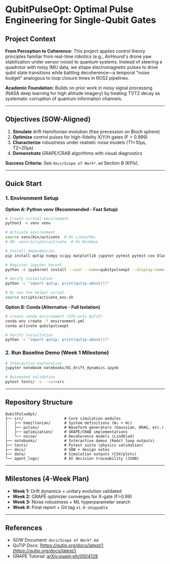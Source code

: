 # QubitPulseOpt: Optimal Pulse Engineering for Single-Qubit Gates

## Project Context
**From Perception to Coherence:** This project applies control theory principles familiar from real-time robotics (e.g., AirHound's drone yaw stabilization under sensor noise) to quantum systems. Instead of steering a quadrotor with noisy IMU data, we shape electromagnetic pulses to drive qubit state transitions while battling decoherence—a temporal "noise budget" analogous to loop closure times in ROS2 pipelines.

**Academic Foundation:** Builds on prior work in noisy signal processing (NASA deep learning for high altitude imagery) by treating T1/T2 decay as systematic corruption of quantum information channels.

---

## Objectives (SOW-Aligned)
1. **Simulate** drift Hamiltonian evolution (free precession on Bloch sphere)
2. **Optimize** control pulses for high-fidelity X/Y/H gates (F > 0.999)
3. **Characterize** robustness under realistic noise models (T1=10μs, T2=20μs)
4. **Demonstrate** GRAPE/CRAB algorithms with visual diagnostics

**Success Criteria:** See `docs/Scope of Work*.md` Section B (KPIs).

---

## Quick Start
### 1. Environment Setup

**Option A: Python venv (Recommended - Fast Setup)**
```bash
# Create virtual environment
python3 -m venv venv

# Activate environment
source venv/bin/activate  # On Linux/Mac
# OR: venv\Scripts\activate  # On Windows

# Install dependencies
pip install qutip numpy scipy matplotlib jupyter pytest pytest-cov black flake8 ipykernel

# Register Jupyter kernel
python -m ipykernel install --user --name=qubitpulseopt --display-name="Python (QubitPulseOpt)"

# Verify installation
python -c "import qutip; print(qutip.about())"

# Or use the helper script
source scripts/activate_env.sh
```

**Option B: Conda (Alternative - Full Isolation)**
```bash
# Create conda environment (CPU-only QuTiP)
conda env create -f environment.yml
conda activate qubitpulseopt

# Verify installation
python -c "import qutip; print(qutip.about())"
```

### 2. Run Baseline Demo (Week 1 Milestone)
```bash
# Interactive exploration
jupyter notebook notebooks/01_drift_dynamics.ipynb

# Automated validation
pytest tests/ -v --cov=src
```

---

## Repository Structure
```
QubitPulseOpt/
├── src/                  # Core simulation modules
│   ├── hamiltonian/      # System definitions (H₀ + Hc)
│   ├── pulses/           # Waveform generators (Gaussian, DRAG, etc.)
│   ├── optimization/     # GRAPE/CRAB implementations
│   └── noise/            # Decoherence models (Lindblad)
├── notebooks/            # Interactive demos (ReAct loop outputs)
├── tests/                # Pytest suite (physics validation)
├── docs/                 # SOW + design notes
├── data/                 # Simulation outputs (CSV/plots)
└── agent_logs/           # AI decision traceability (JSON)
```

---

## Milestones (4-Week Plan)
- **Week 1:** Drift dynamics + unitary evolution validated
- **Week 2:** GRAPE optimizer converges for X-gate (F>0.99)
- **Week 3:** Noise robustness + ML hyperparameter search
- **Week 4:** Final report + Git tag `v1.0-shippable`

---

## References
- SOW Document: `docs/Scope of Work*.md`
- QuTiP Docs: [https://qutip.org/docs/latest/](https://qutip.org/docs/latest/)
- GRAPE Tutorial: [arXiv:quant-ph/0504128](https://arxiv.org/abs/quant-ph/0504128)
